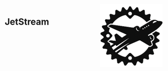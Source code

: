 <img src="https://raw.githubusercontent.com/sevki/jetstream/main/logo/JetStream.png" align="right" width="200px" />

# JetStream
